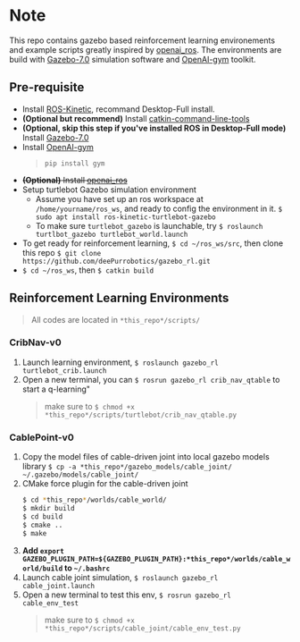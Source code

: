 # Note
This repo contains gazebo based reinforcement learning environements and example scripts greatly inspired by [openai_ros](https://bitbucket.org/theconstructcore/openai_ros.git).
The environments are build with [Gazebo-7.0](http://gazebosim.org/tutorials?tut=install_ubuntu&ver=7.0) simulation software and [OpenAI-gym](https://github.com/openai/gym) toolkit.

## Pre-requisite
- Install [ROS-Kinetic](http://wiki.ros.org/kinetic/Installation/Ubuntu), recommand Desktop-Full install.
- **(Optional but recommend)** Install [catkin-command-line-tools](https://catkin-tools.readthedocs.io/en/latest/)
- **(Optional, skip this step if you've installed ROS in Desktop-Full mode)** Install [Gazebo-7.0](http://gazebosim.org/tutorials?tut=install_ubuntu&ver=7.0)
- Install [OpenAI-gym](https://github.com/openai/gym#installation)
  > `pip install gym`
- ~~**(Optional)** Install [openai_ros](https://bitbucket.org/theconstructcore/openai_ros.git)~~
- Setup turtlebot Gazebo simulation environment<br/>
  - Assume you have set up an ros workspace at `/home/yourname/ros_ws`, and ready to config the environment in it. 
  `$ sudo apt install ros-kinetic-turtlebot-gazebo`
  - To make sure `turtlebot_gazebo` is launchable, try `$ roslaunch turtlbot_gazebo turtlebot_world.launch`
- To get ready for reinforcement learning, `$ cd ~/ros_ws/src`, then clone this repo `$ git clone https://github.com/deePurrobotics/gazebo_rl.git`
- `$ cd ~/ros_ws`, then `$ catkin build `

  
## Reinforcement Learning Environments
> All codes are located in `*this_repo*/scripts/`

### CribNav-v0
1. Launch learning environment, `$ roslaunch gazebo_rl turtlebot_crib.launch` 
2. Open a new terminal, you can `$ rosrun gazebo_rl crib_nav_qtable` to start a q-learning"
   > make sure to `$ chmod +x *this_repo*/scripts/turtlebot/crib_nav_qtable.py`
### CablePoint-v0
1. Copy the model files of cable-driven joint into local gazebo models library
   `$ cp -a *this_repo*/gazebo_models/cable_joint/ ~/.gazebo/models/cable_joint/`
2. CMake force plugin for the cable-driven joint
   ```bash
   $ cd *this_repo*/worlds/cable_world/
   $ mkdir build
   $ cd build
   $ cmake ..
   $ make
   ```
3. **Add `export GAZEBO_PLUGIN_PATH=${GAZEBO_PLUGIN_PATH}:*this_repo*/worlds/cable_world/build` to `~/.bashrc`**
4. Launch cable joint simulation, `$ roslaunch gazebo_rl cable_joint.launch`
5. Open a new terminal to test this env, `$ rosrun gazebo_rl cable_env_test`
   > make sure to `$ chmod +x *this_repo*/scripts/cable_joint/cable_env_test.py`
